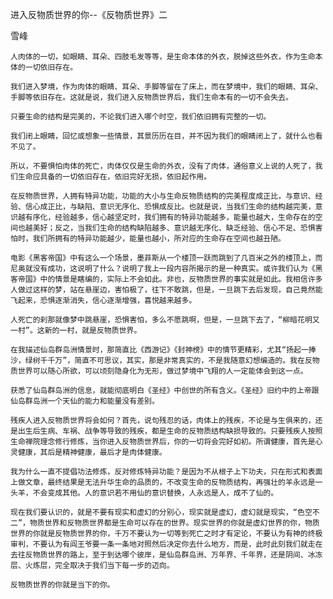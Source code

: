  进入反物质世界的你--《反物质世界》二

雪峰


    人肉体的一切，如眼睛、耳朵、四肢毛发等等，是生命本体的外衣，脱掉这些外衣，作为生命本体的一切依旧存在。

    我们进入梦境，作为肉体的眼睛、耳朵、手脚等留在了床上，而在梦境中，我们的眼睛、耳朵、手脚等依旧存在。这就是说，我们进入反物质世界后，我们生命本有的一切不会失去。

    只要生命的结构是完美的，不论我们进入哪个时空，我们依旧拥有完整的一切。

    我们闭上眼睛，回忆或想象一些情景，其景历历在目，并不因为我们的眼睛闭上了，就什么也看不见了。

    所以，不要惧怕肉体的死亡，肉体仅仅是生命的外衣，没有了肉体，通俗意义上说的人死了，我们生命应具备的一切依旧存在，依旧完好无损，依旧起作用。

    在反物质世界，人拥有特异功能，功能的大小与生命反物质结构的完美程度成正比，与意识、经验、信心成正比，与缺陷、意识无序化、恐惧成反比。也就是说，当我们生命的结构越完美，意识越有序化，经验越多，信心越坚定时，我们拥有的特异功能越多，能量也越大，生命存在的空间也越美好；反之，当我们生命的结构缺陷越多、意识越无序化、缺乏经验、信心不足、恐惧害怕时，我们所拥有的特异功能越少，能量也越小，所对应的生命存在空间也越丑陋。

    电影《黑客帝国》中有这么一个场景，墨菲斯从一个楼顶一跃而跳到了几百米之外的楼顶上，而尼奥就没有成功，这说明了什么？说明了我上一段内容所揭示的是一种真实。或许我们认为《黑客帝国》中的情景是瞎编的，实际上不会如此。非也，反物质世界的事实就是如此。我相信许多人做过这样的梦，站在悬崖边，害怕极了，往下不敢跳，但是，一旦跳下去后发现，自己竟然能飞起来，恐惧逐渐消失，信心逐渐增强，喜悦越来越多。

    人死亡的刹那就像梦中跳悬崖，恐惧害怕，多么不愿跳啊，但是，一旦跳下去了，“柳暗花明又一村”。这新的一村，就是反物质世界。

    在我描述仙岛群岛洲情景时，那简直比《西游记》《封神榜》中的情节更精彩，尤其“扬起一捧沙，绿树千千万”，简直不可思议，其实，那是非常真实的，不是我随意幻想编造的。我在反物质世界可以随心所欲，可以顷刻隐身化为无形，做过梦境中飞翔的人一定能体会到这一点。

    获悉了仙岛群岛洲的信息，就能彻底明白《圣经》中创世的所有含义。《圣经》旧约中的上帝跟仙岛群岛洲一个天仙的能力和能量没有差别。

    残疾人进入反物质世界将会如何？首先，说句残忍的话，肉体上的残疾，不论是与生俱来的，还是出生后生病、车祸、战争等导致的残疾，都是生命的反物质结构缺损导致的。只要残疾人按照生命禅院理念修行修炼，当你进入反物质世界后，你的一切将会完好如初。所谓健康，首先是心灵健康，其后是精神健康，最后才是肉体健康。

    我为什么一直不提倡功法修炼，反对修炼特异功能？是因为不从根子上下功夫，只在形式和表面上做文章，最终结果是无法升华生命的品质的，不改变生命的反物质结构，再强壮的羊永远是一头羊，不会变成其他。人的意识若不用仙的意识替换，人永远是人，成不了仙的。

    现在我们要认识的，就是不要有现实和虚幻的分别心，现实就是虚幻，虚幻就是现实，“色空不二”，物质世界和反物质世界都是生命可以存在的世界。现实世界的你就是虚幻世界的你，物质世界的你就是反物质世界的你，千万不要认为一切等到死亡之时才有定论，不要认为有神的终极审判，不要认为有阎王爷要一条一条地对照然后决定你去什么地方，而是，此时此刻我们就走在去往反物质世界的路上，至于到达哪个彼岸，是仙岛群岛洲、万年界、千年界，还是阴间、冰冻层、火炼层，完全取决于我们当下每一步的迈向。

    反物质世界的你就是当下的你。



